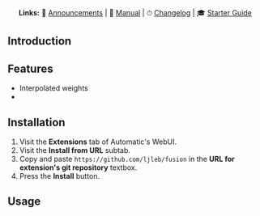 <p align="center">
<img src="">
</p>

<p align="center"><strong>Links:</strong> 📣 <a href="./docs/ANNOUNCEMENTS.md">Announcements</a> | 📘 <a href="./docs/MANUAL.md">Manual</a> | ⏱ <a href="./docs/CHANGELOG.md">Changelog</a> | 🎓 <a href="./docs/GUIDE.md">Starter Guide</a></p>

## Introduction


## Features
- Interpolated weights
- 

## Installation
1. Visit the **Extensions** tab of Automatic's WebUI.
2. Visit the **Install from URL** subtab.
3. Copy and paste `https://github.com/ljleb/fusion` in the **URL for extension's git repository** textbox.
4. Press the **Install** button. 


## Usage
